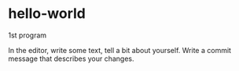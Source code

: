 hello-world
===========

1st program

In the editor, write some text, tell a bit about yourself.
Write a commit message that describes your changes.
